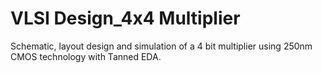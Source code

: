 # VLSI Design_4x4 Multiplier
 
Schematic, layout design and simulation of a 4 bit multiplier using 250nm CMOS technology with Tanned EDA.
